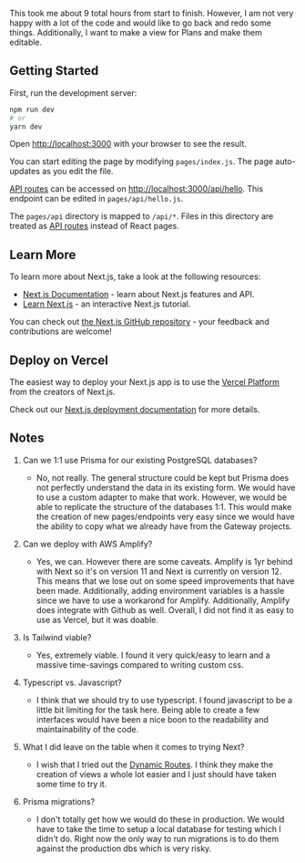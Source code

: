 This took me about 9 total hours from start to finish. However, I am not very happy with a lot of the code and would like to go back and redo some things. Additionally, I want to make a view for Plans and make them editable. 

## Getting Started

First, run the development server:

```bash
npm run dev
# or
yarn dev
```

Open [http://localhost:3000](http://localhost:3000) with your browser to see the result.

You can start editing the page by modifying `pages/index.js`. The page auto-updates as you edit the file.

[API routes](https://nextjs.org/docs/api-routes/introduction) can be accessed on [http://localhost:3000/api/hello](http://localhost:3000/api/hello). This endpoint can be edited in `pages/api/hello.js`.

The `pages/api` directory is mapped to `/api/*`. Files in this directory are treated as [API routes](https://nextjs.org/docs/api-routes/introduction) instead of React pages.

## Learn More

To learn more about Next.js, take a look at the following resources:

- [Next.js Documentation](https://nextjs.org/docs) - learn about Next.js features and API.
- [Learn Next.js](https://nextjs.org/learn) - an interactive Next.js tutorial.

You can check out [the Next.js GitHub repository](https://github.com/vercel/next.js/) - your feedback and contributions are welcome!

## Deploy on Vercel

The easiest way to deploy your Next.js app is to use the [Vercel Platform](https://vercel.com/new?utm_medium=default-template&filter=next.js&utm_source=create-next-app&utm_campaign=create-next-app-readme) from the creators of Next.js.

Check out our [Next.js deployment documentation](https://nextjs.org/docs/deployment) for more details.

## Notes 

1. Can we 1:1 use Prisma for our existing PostgreSQL databases? 
    * No, not really. The general structure could be kept but Prisma does not perfectly understand the data in its existing form. We would have to use a custom adapter to make that work. However, we would be able to replicate the structure of the databases 1:1. This would make the creation of new pages/endpoints very easy since we would have the ability to copy what we already have from the Gateway projects. 

2. Can we deploy with AWS Amplify? 
    * Yes, we can. However there are some caveats. Amplify is 1yr behind with Next so it's on version 11 and Next is currently on version 12. This means that we lose out on some speed improvements that have been made. Additionally, adding environment variables is a hassle since we have to use a workarond for Amplify. Additionally, Amplify does integrate with Github as well. Overall, I did not find it as easy to use as Vercel, but it was doable. 

3. Is Tailwind viable? 
    * Yes, extremely viable. I found it very quick/easy to learn and a massive time-savings compared to writing custom css. 

4. Typescript vs. Javascript? 
    * I think that we should try to use typescript. I found javascript to be a little bit limiting for the task here. Being able to create a few interfaces would have been a nice boon to the readability and maintainability of the code. 

5. What I did leave on the table when it comes to trying Next? 
    * I wish that I tried out the [Dynamic Routes](https://nextjs.org/docs/routing/dynamic-routes). I think they make the creation of views a whole lot easier and I just should have taken some time to try it. 

6. Prisma migrations? 
    * I don't totally get how we would do these in production. We would have to take the time to setup a local database for testing which I didn't do. Right now the only way to run migrations is to do them against the production dbs which is very risky. 
